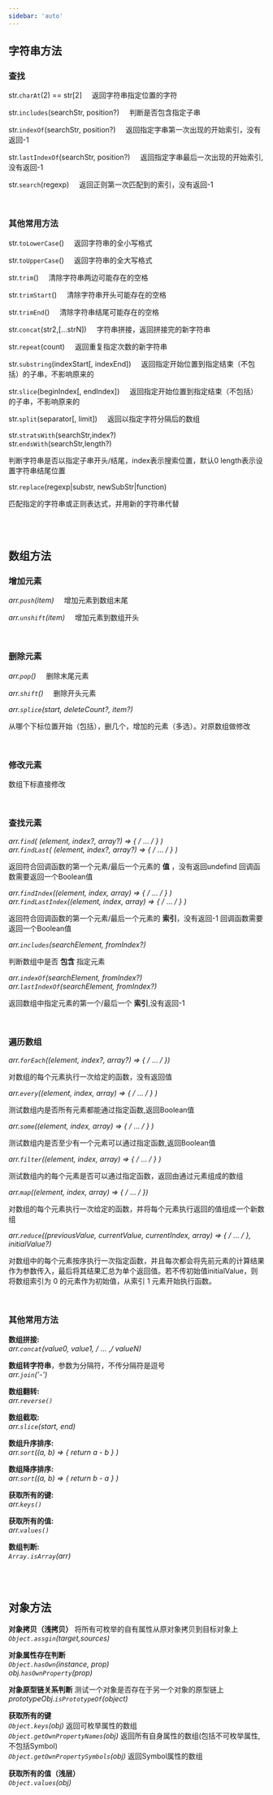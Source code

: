 ```yaml
---
sidebar: 'auto'
---
```




## 字符串方法

### 查找

str.`charAt`(2) == str[2] &nbsp;&nbsp;&nbsp;&nbsp;返回字符串指定位置的字符

str.`includes`(searchStr, position?) &nbsp;&nbsp;&nbsp;&nbsp;判断是否包含指定子串

str.`indexOf`(searchStr, position?) &nbsp;&nbsp;&nbsp;&nbsp;返回指定字串第一次出现的开始索引，没有返回-1

str.`lastIndexOf`(searchStr, position?) &nbsp;&nbsp;&nbsp;&nbsp;返回指定字串最后一次出现的开始索引,没有返回-1

str.`search`(regexp) &nbsp;&nbsp;&nbsp;&nbsp;返回正则第一次匹配到的索引，没有返回-1

<br/>

### 其他常用方法
str.`toLowerCase`() &nbsp;&nbsp;&nbsp;&nbsp;返回字符串的全小写格式

str.`toUpperCase`() &nbsp;&nbsp;&nbsp;&nbsp;返回字符串的全大写格式

str.`trim`() &nbsp;&nbsp;&nbsp;&nbsp;清除字符串两边可能存在的空格

str.`trimStart`() &nbsp;&nbsp;&nbsp;&nbsp;清除字符串开头可能存在的空格

str.`trimEnd`() &nbsp;&nbsp;&nbsp;&nbsp;清除字符串结尾可能存在的空格

str.`concat`(str2,[...strN]) &nbsp;&nbsp;&nbsp;&nbsp;字符串拼接，返回拼接完的新字符串

str.`repeat`(count) &nbsp;&nbsp;&nbsp;&nbsp;返回重复指定次数的新字符串

str.`substring`(indexStart[, indexEnd]) &nbsp;&nbsp;&nbsp;&nbsp;返回指定开始位置到指定结束（不包括）的子串，不影响原来的

str.`slice`(beginIndex[, endIndex]) &nbsp;&nbsp;&nbsp;&nbsp;返回指定开始位置到指定结束（不包括）的子串，不影响原来的

str.`split`(separator[, limit]) &nbsp;&nbsp;&nbsp;&nbsp;返回以指定字符分隔后的数组

str.`stratsWith`(searchStr,index?)   
str.`endsWith`(searchStr,length?)

判断字符串是否以指定子串开头/结尾，index表示搜索位置，默认0 length表示设置字符串结尾位置

str.`replace`(regexp|substr, newSubStr|function)

匹配指定的字符串或正则表达式，并用新的字符串代替





<br/><br/>

## 数组方法

### 增加元素

*arr.`push`(item)* &nbsp;&nbsp;&nbsp;&nbsp;增加元素到数组末尾

*arr.`unshift`(item)* &nbsp;&nbsp;&nbsp;&nbsp;增加元素到数组开头

<br/>

### 删除元素

*arr.`pop`()* &nbsp;&nbsp;&nbsp;&nbsp;删除末尾元素

*arr.`shift`()* &nbsp;&nbsp;&nbsp;&nbsp;删除开头元素

*arr.`splice`(start, deleteCount?, item?)*

从哪个下标位置开始（包括），删几个，增加的元素（多选）。对原数组做修改

<br/>

### 修改元素

数组下标直接修改

<br/>

### 查找元素

*arr.`find`( (element, index?, array?) => { /* … */ } )*    
*arr.`findLast`( (element, index?, array?) => { /* … */ } )*

返回符合回调函数的第一个元素/最后一个元素的 **值** ，没有返回undefind  回调函数需要返回一个Boolean值

*arr.`findIndex`((element, index, array) => { /* … */ } )*   
*arr.`findLastIndex`((element, index, array) => { /* … */ } )*

返回符合回调函数的第一个元素/最后一个元素的 **索引**，没有返回-1  回调函数需要返回一个Boolean值

*arr.`includes`(searchElement, fromIndex?)*

判断数组中是否 **包含** 指定元素

*arr.`indexOf`(searchElement, fromIndex?)*   
*arr.`lastIndexOf`(searchElement, fromIndex?)*

返回数组中指定元素的第一个/最后一个 **索引**,没有返回-1

<br/>

### 遍历数组

*arr.`forEach`((element, index?, array?) => { /* … */ })*

对数组的每个元素执行一次给定的函数，没有返回值

*arr.`every`((element, index, array) => { /* … */ } )*

测试数组内是否所有元素都能通过指定函数,返回Boolean值

*arr.`some`((element, index, array) => { /* … */ } )*

测试数组内是否至少有一个元素可以通过指定函数,返回Boolean值

*arr.`filter`((element, index, array) => { /* … */ } )*

测试数组内的每个元素是否可以通过指定函数，返回由通过元素组成的数组

*arr.`map`((element, index, array) => { /* … */ })*

对数组的每个元素执行一次给定的函数，并将每个元素执行返回的值组成一个新数组

*arr.`reduce`((previousValue, currentValue, currentIndex, array) => { /* … */ }, initialValue?)*

对数组中的每个元素按序执行一次指定函数，并且每次都会将先前元素的计算结果作为参数传入，最后将其结果汇总为单个返回值。若不传初始值initialValue，则将数组索引为 0 的元素作为初始值，从索引 1 元素开始执行函数。

<br/>

### 其他常用方法

**数组拼接:**  
*arr.`concat`(value0, value1, /* … ,*/ valueN)*

**数组转字符串**，参数为分隔符，不传分隔符是逗号   
*arr.`join`('-')*

**数组翻转:**   
*arr.`reverse()`*

**数组截取:**   
*arr.`slice`(start, end)*

**数组升序排序:**   
*arr.`sort`((a, b) => { return a - b } )*

**数组降序排序:**   
*arr.`sort`((a, b) => { return b - a } )*

**获取所有的键:**    
*arr.`keys()`*

**获取所有的值:**   
*arr.`values()`*

**数组判断:**   
*`Array.isArray`(arr)*






<br/><br/>

## 对象方法

**对象拷贝（浅拷贝）** 将所有可枚举的自有属性从原对象拷贝到目标对象上   
*`Object.assgin`(target,sources)*

**对象属性存在判断**   
*`Object.hasOwn`(instance, prop)*     
*obj.`hasOwnProperty`(prop)*

**对象原型链关系判断** 测试一个对象是否存在于另一个对象的原型链上   
*prototypeObj.`isPrototypeOf`(object)*

**获取所有的键**   
*`Object.keys`(obj)*					   返回可枚举属性的数组   
*`Object.getOwnPropertyNames`(obj)*		返回所有自身属性的数组(包括不可枚举属性,不包括Symbol)   
*`Object.getOwnPropertySymbols`(obj)*	  返回Symbol属性的数组

**获取所有的值（浅层）**    
*`Object.values`(obj)*
